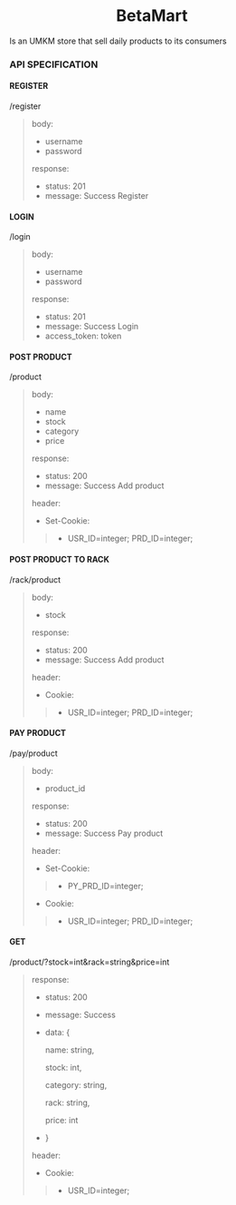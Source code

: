 <center><h1>BetaMart</h1></center>

Is an UMKM store that sell daily products to its consumers

### API SPECIFICATION

#### REGISTER
/register

> body:
> - username
> - password
>
> response:
> - status: 201
> - message: Success Register

#### LOGIN
/login

> body:
> - username
> - password
>
> response:
> - status: 201
> - message: Success Login
> - access_token: token

#### POST PRODUCT
/product

> body:
> - name
> - stock
> - category
> - price
>
> response:
> - status: 200
> - message: Success Add product
>
> header:
> - Set-Cookie:
>
>> - USR_ID=integer; PRD_ID=integer;

#### POST PRODUCT TO RACK
/rack/product

> body:
> - stock
>
> response:
> - status: 200
> - message: Success Add product
>
> header:
> - Cookie:
>
>> - USR_ID=integer; PRD_ID=integer;

#### PAY PRODUCT
/pay/product

> body:
> - product_id
>
> response:
> - status: 200
> - message: Success Pay product
>
> header:
> - Set-Cookie:
>
>> - PY_PRD_ID=integer;
> - Cookie:
>
>> - USR_ID=integer; PRD_ID=integer;

#### GET
/product/?stock=int&rack=string&price=int

> response:
> - status: 200
> - message: Success
> - data: {
> 
>   name: string,
>
>   stock: int,
>
>   category: string,
>
>   rack: string,
>
>   price: int
> - }
>
> header:
> - Cookie:
>
>> - USR_ID=integer;